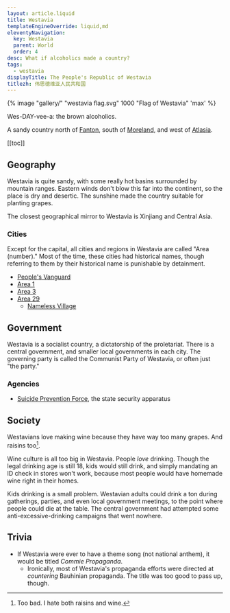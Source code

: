 ```yaml
---
layout: article.liquid
title: Westavia
templateEngineOverride: liquid,md
eleventyNavigation:
  key: Westavia
  parent: World
  order: 4
desc: What if alcoholics made a country?
tags:
  - westavia
displayTitle: The People's Republic of Westavia
titlezh: 伟思德维亚人民共和国
---
```


{% image "gallery/" "westavia flag.svg" 1000 "Flag of Westavia" 'max' %}

Wes-DAY-vee-a: the brown alcoholics.

A sandy country north of [Fanton](/world/fanton/), south of [Moreland](/world/moreland/), and west of [Atlasia](/world/atlasia/).

[[toc]]

## Geography

Westavia is quite sandy, with some really hot basins surrounded by mountain ranges. Eastern winds don't blow this far into the continent, so the place is dry and desertic. The sunshine made the country suitable for planting grapes.

The closest geographical mirror to Westavia is Xinjiang and Central Asia.

### Cities

Except for the capital, all cities and regions in Westavia are called "Area (number)." Most of the time, these cities had historical names, though referring to them by their historical name is punishable by detainment.

- [People's Vanguard](/world/westavia/peoples-vanguard/)
- [Area 1](/world/westavia/area-1/)
- [Area 3](/world/westavia/area-3/)
- [Area 29](/world/westavia/area-29/)
	- [Nameless Village](/world/westavia/nameless-village/)

## Government

Westavia is a socialist country, a dictatorship of the proletariat. There is a central government, and smaller local governments in each city. The governing party is called the Communist Party of Westavia, or often just "the party."

### Agencies

- [Suicide Prevention Force](/world/westavia/spf/), the state security apparatus

## Society

Westavians love making wine because they have way too many grapes. And raisins too[^1].

Wine culture is all too big in Westavia. People *love* drinking. Though the legal drinking age is still 18, kids would still drink, and simply mandating an ID check in stores won't work, because most people would have homemade wine right in their homes.

Kids drinking is a small problem. Westavian adults could drink a ton during gatherings, parties, and even local government meetings, to the point where people could die at the table. The central government had attempted some anti-excessive-drinking campaigns that went nowhere.

## Trivia

- If Westavia were ever to have a theme song (not national anthem), it would be titled *Commie Propaganda*.
	- Ironically, most of Westavia's propaganda efforts were directed at *countering* Bauhinian propaganda. The title was too good to pass up, though.

[^1]: Too bad. I hate both raisins and wine.
